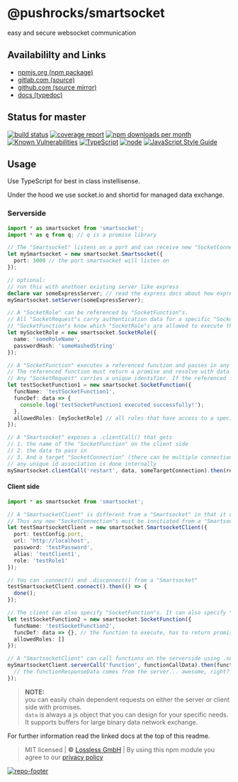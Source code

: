 # @pushrocks/smartsocket
easy and secure websocket communication

## Availabililty and Links
* [npmjs.org (npm package)](https://www.npmjs.com/package/@pushrocks/smartsocket)
* [gitlab.com (source)](https://gitlab.com/pushrocks/smartsocket)
* [github.com (source mirror)](https://github.com/pushrocks/smartsocket)
* [docs (typedoc)](https://pushrocks.gitlab.io/smartsocket/)

## Status for master
[![build status](https://gitlab.com/pushrocks/smartsocket/badges/master/build.svg)](https://gitlab.com/pushrocks/smartsocket/commits/master)
[![coverage report](https://gitlab.com/pushrocks/smartsocket/badges/master/coverage.svg)](https://gitlab.com/pushrocks/smartsocket/commits/master)
[![npm downloads per month](https://img.shields.io/npm/dm/@pushrocks/smartsocket.svg)](https://www.npmjs.com/package/@pushrocks/smartsocket)
[![Known Vulnerabilities](https://snyk.io/test/npm/@pushrocks/smartsocket/badge.svg)](https://snyk.io/test/npm/@pushrocks/smartsocket)
[![TypeScript](https://img.shields.io/badge/TypeScript->=%203.x-blue.svg)](https://nodejs.org/dist/latest-v10.x/docs/api/)
[![node](https://img.shields.io/badge/node->=%2010.x.x-blue.svg)](https://nodejs.org/dist/latest-v10.x/docs/api/)
[![JavaScript Style Guide](https://img.shields.io/badge/code%20style-prettier-ff69b4.svg)](https://prettier.io/)

## Usage

Use TypeScript for best in class instellisense.

Under the hood we use socket.io and shortid for managed data exchange.

### Serverside

```typescript
import * as smartsocket from 'smartsocket';
import * as q from q; // q is a promise library

// The "Smartsocket" listens on a port and can receive new "SocketConnection" requests.
let mySmartsocket = new smartsocket.Smartsocket({
  port: 3000 // the port smartsocket will listen on
});

// optional:
// run this with anothoer existing server like express
declare var someExpressServer; // read the express docs about how express actually works
mySmartsocket.setServer(someExpressServer);

// A "SocketRole" can be referenced by "SocketFunction"s.
// All "SocketRequest"s carry authentication data for a specific "SocketRole".
// "SocketFunction"s know which "SocketRole"s are allowed to execute them
let mySocketRole = new smartsocket.SocketRole({
  name: 'someRoleName',
  passwordHash: 'someHashedString'
});

// A "SocketFunction" executes a referenced function and passes in any data of the corresponding "SocketRequest".
// The referenced function must return a promise and resolve with data of type any.
// Any "SocketRequest" carries a unique identifier. If the referenced function's promise resolved any passed on argument will be returned to the requesting party
let testSocketFunction1 = new smartsocket.SocketFunction({
  funcName: 'testSocketFunction1',
  funcDef: data => {
    console.log('testSocketFunction1 executed successfully!');
  },
  allowedRoles: [mySocketRole] // all roles that have access to a specific function
});

// A "Smartsocket" exposes a .clientCall() that gets
// 1. the name of the "SocketFunction" on the client side
// 2. the data to pass in
// 3. And a target "SocketConnection" (there can be multiple connections at once)
// any unique id association is done internally
mySmartsocket.clientCall('restart', data, someTargetConnection).then(responseData => {});
```

#### Client side

```typescript
import * as smartsocket from 'smartsocket';

// A "SmartsocketClient" is different from a "Smartsocket" in that it doesn't expose any public address.
// Thus any new "SocketConnection"s must be innitiated from a "SmartsocketClient".
let testSmartsocketClient = new smartsocket.SmartsocketClient({
  port: testConfig.port,
  url: 'http://localhost',
  password: 'testPassword',
  alias: 'testClient1',
  role: 'testRole1'
});

// You can .connect() and .disconnect() from a "Smartsocket"
testSmartsocketClient.connect().then(() => {
  done();
});

// The client can also specify "SocketFunction"s. It can also specify "SocketRole"s in case a client connects to multiple servers at once
let testSocketFunction2 = new smartsocket.SocketFunction({
  funcName: 'testSocketFunction2',
  funcDef: data => {}, // the function to execute, has to return promise
  allowedRoles: []
});

// A "SmartsocketClient" can call functions on the serverside using .serverCall() analog to the "Smartsocket"'s .clientCall method.
mySmartsocketClient.serverCall('function', functionCallData).then(functionResponseData => {
  // the functionResponseData comes from the server... awesome, right?
});
```

> **NOTE:**  
> you can easily chain dependent requests on either the server or client side with promises.  
> `data` is always a js object that you can design for your specific needs.  
> It supports buffers for large binary data network exchange.

For further information read the linked docs at the top of this readme.

> MIT licensed | **&copy;** [Lossless GmbH](https://lossless.gmbh)
| By using this npm module you agree to our [privacy policy](https://lossless.gmbH/privacy)

[![repo-footer](https://lossless.gitlab.io/publicrelations/repofooter.svg)](https://maintainedby.lossless.com)
